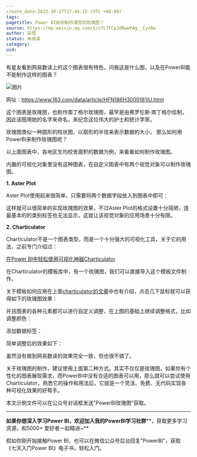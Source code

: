 ```yaml
---
create_date:2022-10-27T17:44:15 (UTC +08:00)
tags: 
pagetitle: Power BI如何制作漂亮的玫瑰图？
source: https://mp.weixin.qq.com/s/sYL7FCpJdRwwPAg__Cyz8w
author: 采悟
status: 未阅读
category: 
uid: 
---
```


有星友看到网易数读上的这个图表很有特色，问我这是什么图，以及在PowerBI能不能制作这样的图表？

![图片](https://mmbiz.qpic.cn/mmbiz_jpg/aHEbZtANQJNZpt24h2co1tspSIIsW7vjEkWiaYOXEVYqEDjsHKZGCALlvsw7yBZHcQKvMuAibs4Pz43APQewBvLw/640?wx_fmt=jpeg&wxfrom=5&wx_lazy=1&wx_co=1)

网址：https://www.163.com/data/article/HFN186H3000181IU.html

这个图表是玫瑰图，也称作南丁格尔玫瑰图，最早是由弗罗伦斯·南丁格尔绘制，因此该图用她的名字来命名，来纪念这位伟大的护士和统计学家。

玫瑰图类似一种圆形的柱状图，以扇形的半径来表示数据的大小， 那么如何用PowerBI来制作玫瑰图呢？

以上面图表中，各地区生均校舍面积的数据为例，来看看如何制作玫瑰图。

内置的可视化对象里没有这种图表，在自定义图表中有两个视觉对象可以制作玫瑰图。

**1. Aster Plot**

Aster Plot使用起来很简单，只需要将两个数据字段放入到图表中即可：

这样就可以很简单的实现玫瑰图的效果，不过Aster Plot的格式设置十分简陋，连最基本的的类别标签也无法显示，这就让该视觉对象的应用场景十分有限。

**2. Charticulator**

Charticulator不是一个图表类型，而是一个十分强大的可视化工具，关于它的用法，之前专门介绍过：

[在Power BI中轻松使用可视化神器Charticulator](http://mp.weixin.qq.com/s?__biz=MzA4MzQwMjY4MA==&mid=2484075663&idx=1&sn=0e005a834d40ec83e13432eac3791af3&chksm=8e0c5658b97bdf4e6c27a3fd5998b9a45e6d54cd578da2efa35181ea6ce35767aec268075dd2&scene=21#wechat_redirect)  

在Charticulator的模板库中，有一个玫瑰图，我们可以直接导入这个模板文件制作。

关于模板如何应用在上面[charticulator的文章](http://mp.weixin.qq.com/s?__biz=MzA4MzQwMjY4MA==&mid=2484075663&idx=1&sn=0e005a834d40ec83e13432eac3791af3&chksm=8e0c5658b97bdf4e6c27a3fd5998b9a45e6d54cd578da2efa35181ea6ce35767aec268075dd2&scene=21#wechat_redirect)中也有介绍，点击几下鼠标就可以获得如下的玫瑰图效果：

并且图表的各种元素都可以进行自定义调整，在上图的基础上继续调整格式，比如调整颜色：  

添加数据标签：  

简单调整后的效果如下：  

虽然没有做到网易数读的效果完全一致，但也很不错了。  

关于玫瑰图的制作，建议使用上面第二种方式。其实不仅仅是玫瑰图，如果你有个性化的图表展现需求，而PowerBI中没有合适的图表可以用，那么就可以尝试使用Charticulator，熟悉它的操作和用法后，它就是一个灵活、免费、无代码实现各种可视化效果的好帮手。

本文示例文件可以在公众号对话框发送"PowerBI玫瑰图"获取。

___

**如果你想深入学习Power BI，欢迎加入我的PowerBI学习社群****，获取更多学习资源，和5000+ 爱好者一起精进~**

假如你刚开始接触Power BI，也可以在微信公众号后台回复"PowerBI"，获取《七天入门Power BI》电子书，轻松入门。
